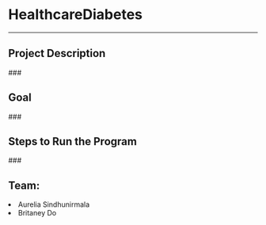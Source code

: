 # HealthcareDiabetes
<hr>
<h2> Project Description </h2>
<p> ### </p>

<h2> Goal </h2>
<p> ### </p>

<h2> Steps to Run the Program </h2>
<p> ### </p>

<h2> Team: </h2>
<li> Aurelia Sindhunirmala </li>
<li> Britaney Do </li>
